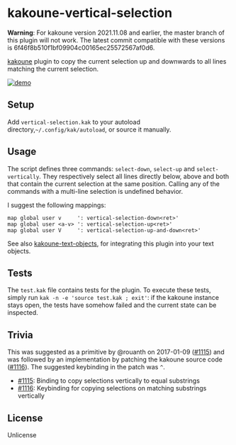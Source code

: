 # kakoune-vertical-selection

**Warning**: For kakoune version 2021.11.08 and earlier, the master branch of this plugin will not work. The latest commit compatible with these versions is 6f46f8b510f1bf09904c00165ec25572567af0d6.

[kakoune](http://kakoune.org) plugin to copy the current selection up and downwards to all lines matching the current selection.

[![demo](https://asciinema.org/a/138331.png)](https://asciinema.org/a/138331)

## Setup

Add `vertical-selection.kak` to your autoload directory,`~/.config/kak/autoload`, or source it manually.

## Usage

The script defines three commands: `select-down`, `select-up` and `select-vertically`. They respectively select all lines directly below, above and both that contain the current selection at the same position.
Calling any of the commands with a multi-line selection is undefined behavior.


I suggest the following mappings:
```
map global user v     ': vertical-selection-down<ret>'
map global user <a-v> ': vertical-selection-up<ret>'
map global user V     ': vertical-selection-up-and-down<ret>'
```

See also [kakoune-text-objects](https://github.com/Delapouite/kakoune-text-objects), for integrating this plugin into your text objects.

## Tests

The `test.kak` file contains tests for the plugin. To execute these tests, simply run `kak -n -e 'source test.kak ; exit'`: if the kakoune instance stays open, the tests have somehow failed and the current state can be inspected.

## Trivia

This was suggested as a primitive by @rouanth on 2017-01-09
([#1115](https://github.com/mawww/kakoune/issues/1115))
and was followed by an implementation by patching the kakoune source code
([#1116](https://github.com/mawww/kakoune/pull/1116)).
The suggested keybinding in the patch was `^`.

* [#1115](https://github.com/mawww/kakoune/issues/1115): Binding to copy selections vertically to equal substrings
* [#1116](https://github.com/mawww/kakoune/pull/1116): Keybinding for copying selections on matching substrings vertically


## License

Unlicense

